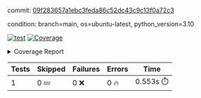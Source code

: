 commit: [09f283657a1ebc3feda86c52dc43c9c13f0a72c3](https://github.com/rcmdnk/python-template/tree/09f283657a1ebc3feda86c52dc43c9c13f0a72c3)

condition: branch=main, os=ubuntu-latest, python_version=3.10

[![test](https://github.com/rcmdnk/python-template/actions/workflows/test.yml/badge.svg)](https://github.com/rcmdnk/python-template/actions/runs/4525826238)
<a href="https://github.com/rcmdnk/python-template/blob/09f283657a1ebc3feda86c52dc43c9c13f0a72c3/README.md"><img alt="Coverage" src="https://img.shields.io/badge/Coverage-100%25-brightgreen.svg" /></a><details><summary>Coverage Report </summary><table><tr><th>File</th><th>Stmts</th><th>Miss</th><th>Cover</th></tr><tbody><tr><td><b>TOTAL</b></td><td><b>1</b></td><td><b>0</b></td><td><b>100%</b></td></tr></tbody></table></details>

| Tests | Skipped | Failures | Errors | Time |
| ----- | ------- | -------- | -------- | ------------------ |
| 1 | 0 :zzz: | 0 :x: | 0 :fire: | 0.553s :stopwatch: |


